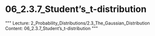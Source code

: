 # 06_2.3.7_Student’s_t-distribution

"""
Lecture: 2_Probability_Distributions/2.3_The_Gaussian_Distribution
Content: 06_2.3.7_Student’s_t-distribution
"""

